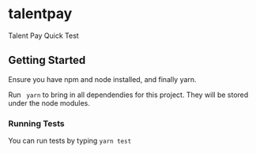 # talentpay
Talent Pay Quick Test

## Getting Started

Ensure you have npm and node installed, and finally yarn.

Run ` yarn` to bring in all dependendies for this project. They will be stored under the node modules.

### Running Tests

You can run tests by typing `yarn test`